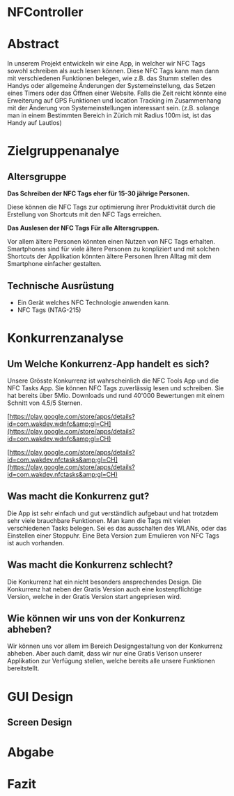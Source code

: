 
# **NFController**





# Abstract

In unserem Projekt entwickeln wir eine App, in welcher wir NFC Tags sowohl schreiben als auch lesen können. Diese NFC Tags kann man dann mit verschiedenen Funktionen belegen, wie z.B. das Stumm stellen des Handys oder allgemeine Änderungen der Systemeinstellung, das Setzen eines Timers oder das Öffnen einer Website.
Falls die Zeit reicht könnte eine Erweiterung auf GPS Funktionen und location Tracking im Zusammenhang mit der Änderung von Systemeinstellungen interessant sein. (z.B. solange man in einem Bestimmten Bereich in Zürich mit Radius 100m ist, ist das Handy auf Lautlos) 



# Zielgruppenanalye



## Altersgruppe

**Das Schreiben der NFC Tags eher für 15-30 jährige Personen.**

Diese können die NFC Tags zur optimierung ihrer Produktivität durch die Erstellung von Shortcuts mit den NFC Tags erreichen.


**Das Auslesen der NFC Tags Für alle Altersgruppen.**

Vor allem ältere Personen könnten einen Nutzen von NFC Tags erhalten. Smartphones sind für viele ältere Personen zu konpliziert und mit solchen Shortcuts der Applikation könnten ältere Personen Ihren Alltag mit dem Smartphone einfacher gestalten. 

## Technische Ausrüstung


- Ein Gerät welches NFC Technologie anwenden kann.
- NFC Tags (NTAG-215)

# Konkurrenzanalyse

## Um Welche Konkurrenz-App handelt es sich?

Unsere Grösste Konkurrenz ist wahrscheinlich die NFC Tools App und die NFC Tasks App. Sie können NFC Tags zuverlässig lesen und schreiben. Sie hat bereits über 5Mio. Downloads und rund 40&#39;000 Bewertungen mit einem Schnitt von 4.5/5 Sternen.

[https://play.google.com/store/apps/details?id=com.wakdev.wdnfc&amp;gl=CH](https://play.google.com/store/apps/details?id=com.wakdev.wdnfc&amp;gl=CH)

[https://play.google.com/store/apps/details?id=com.wakdev.nfctasks&amp;gl=CH](https://play.google.com/store/apps/details?id=com.wakdev.nfctasks&amp;gl=CH)

## Was macht die Konkurrenz gut?

Die App ist sehr einfach und gut verständlich aufgebaut und hat trotzdem sehr viele brauchbare Funktionen. Man kann die Tags mit vielen verschiedenen Tasks belegen. Sei es das ausschalten des WLANs, oder das Einstellen einer Stoppuhr. Eine Beta Version zum Emulieren von NFC Tags ist auch vorhanden.

## Was macht die Konkurrenz schlecht?

Die Konkurrenz hat ein nicht besonders ansprechendes Design.
Die Konkurrenz hat neben der Gratis Version auch eine kostenpflichtige Version, welche in der Gratis Version start angepriesen wird. 

## Wie können wir uns von der Konkurrenz abheben?

Wir können uns vor allem im Bereich Designgestaltung von der Konkurrenz abheben. Aber auch damit, dass wir nur eine Gratis Verison unserer Applikation zur Verfügung stellen, welche bereits alle unsere Funktionen bereitstellt. 


# GUI Design

  
## Screen Design


# Abgabe


# Fazit

